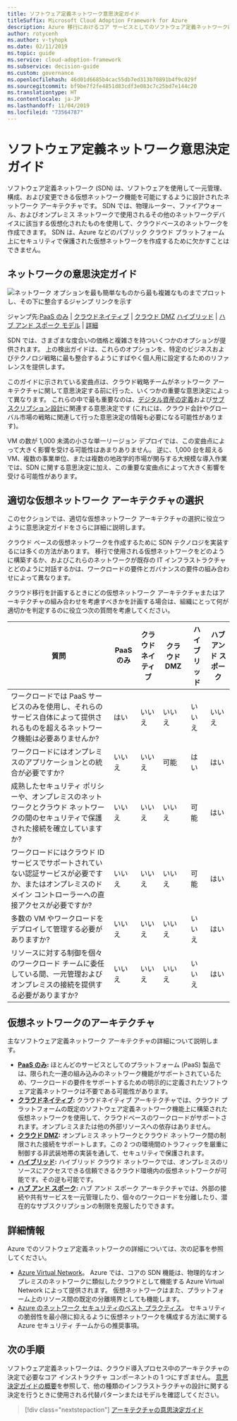 ```yaml
---
title: ソフトウェア定義ネットワーク意思決定ガイド
titleSuffix: Microsoft Cloud Adoption Framework for Azure
description: Azure 移行におけるコア サービスとしてのソフトウェア定義ネットワークについて説明します。
author: rotycenh
ms.author: v-tyhopk
ms.date: 02/11/2019
ms.topic: guide
ms.service: cloud-adoption-framework
ms.subservice: decision-guide
ms.custom: governance
ms.openlocfilehash: 46d01d6685b4cac55db7ed313b70891b4f9c029f
ms.sourcegitcommit: bf9be7f2fe4851d83cdf3e083c7c25bd7e144c20
ms.translationtype: HT
ms.contentlocale: ja-JP
ms.lasthandoff: 11/04/2019
ms.locfileid: "73564787"
---
```

# <a name="software-defined-networking-decision-guide"></a>ソフトウェア定義ネットワーク意思決定ガイド

ソフトウェア定義ネットワーク (SDN) は、ソフトウェアを使用して一元管理、構成、および変更できる仮想ネットワーク機能を可能にするように設計されたネットワーク アーキテクチャです。 SDN では、物理ルーター、ファイアウォール、およびオンプレミス ネットワークで使用されるその他のネットワークデバイスに該当する仮想化されたものを使用して、クラウドベースのネットワークを作成できます。 SDN は、Azure などのパブリック クラウド プラットフォーム上にセキュリティで保護された仮想ネットワークを作成するために欠かすことはできません。

## <a name="networking-decision-guide"></a>ネットワークの意思決定ガイド

![ネットワーク オプションを最も簡単なものから最も複雑なものまでプロットし、その下に整合するジャンプ リンクを示す](../../_images/decision-guides/decision-guide-software-defined-network.png)

ジャンプ先:[PaaS のみ](./paas-only.md) | [クラウドネイティブ](./cloud-native.md) | [クラウド DMZ](./cloud-dmz.md) [ハイブリッド](./hybrid.md) | [ハブ アンド スポーク モデル](./hub-spoke.md) | [詳細](#learn-more)

SDN では、さまざまな度合いの価格と複雑さを持ついくつかのオプションが提供されます。 上の検出ガイドは、これらのオプションを、特定のビジネスおよびテクノロジ戦略に最も整合するようにすばやく個人用に設定するためのリファレンスを提供します。

このガイドに示されている変曲点は、クラウド戦略チームがネットワーク アーキテクチャに関して意思決定する前に行った、いくつかの重要な意思決定によって異なります。 これらの中で最も重要なのは、[デジタル資産の定義](../../digital-estate/index.md)および[サブスクリプション設計](../subscriptions/index.md)に関連する意思決定です (これには、クラウド会計やグローバル市場の戦略に関連して行った意思決定の情報も必要になる可能性があります)。

VM の数が 1,000 未満の小さな単一リージョン デプロイでは、この変曲点によって大きく影響を受ける可能性はあまりありません。 逆に、1,000 台を超える VM、複数の事業単位、または複数の地政学的市場が関与する大規模な導入作業では、SDN に関する意思決定に加え、この重要な変曲点によって大きく影響を受ける可能性があります。

## <a name="choose-the-right-virtual-networking-architectures"></a>適切な仮想ネットワーク アーキテクチャの選択

このセクションでは、適切な仮想ネットワーク アーキテクチャの選択に役立つように意思決定ガイドをさらに詳細に説明します。

クラウド ベースの仮想ネットワークを作成するために SDN テクノロジを実装するには多くの方法があります。 移行で使用される仮想ネットワークをどのように構築するか、およびこれらのネットワークが既存の IT インフラストラクチャとどのように対話するかは、ワークロードの要件とガバナンスの要件の組み合わせによって異なります。

クラウド移行を計画するときにどの仮想ネットワーク アーキテクチャまたはアーキテクチャの組み合わせを考慮すべきかを計画する場合は、組織にとって何が適切かを判定するのに役立つ次の質問を考慮してください。

| 質問 | PaaS のみ | クラウドネイティブ | クラウド DMZ | ハイブリッド | ハブ アンド スポーク |
|-----|-----|-----|-----|-----|-----|
| ワークロードでは PaaS サービスのみを使用し、それらのサービス自体によって提供されるものを超えるネットワーク機能は必要ありませんか? | はい | いいえ | いいえ | いいえ | いいえ |
| ワークロードにはオンプレミスのアプリケーションとの統合が必要ですか? | いいえ | いいえ | 可能 | はい | はい |
| 成熟したセキュリティ ポリシーや、オンプレミスのネットワークとクラウド ネットワークの間のセキュリティで保護された接続を確立していますか? | いいえ | いいえ | いいえ | 可能 | はい |
| ワークロードにはクラウド ID サービスでサポートされていない認証サービスが必要ですか、またはオンプレミスのドメイン コントローラーへの直接アクセスが必要ですか? | いいえ | いいえ | いいえ | 可能 | はい |
| 多数の VM やワークロードをデプロイして管理する必要がありますか? | いいえ | いいえ | いいえ | いいえ | はい |
| リソースに対する制御を個々のワークロード チームに委任している間、一元管理およびオンプレミスの接続を提供する必要がありますか? | いいえ | いいえ | いいえ | いいえ | はい |

## <a name="virtual-networking-architectures"></a>仮想ネットワークのアーキテクチャ

主なソフトウェア定義ネットワーク アーキテクチャの詳細について説明します。

- **[PaaS のみ](./paas-only.md):** ほとんどのサービスとしてのプラットフォーム (PaaS) 製品では、限られた一連の組み込みのネットワーク機能がサポートされているため、ワークロードの要件をサポートするための明示的に定義されたソフトウェア定義ネットワークは不要である可能性があります。
- **[クラウドネイティブ](./cloud-native.md):** クラウドネイティブ アーキテクチャでは、クラウド プラットフォームの既定のソフトウェア定義ネットワーク機能上に構築された仮想ネットワークを使用して、クラウドベースのワークロードがサポートされます。オンプレミスまたは他の外部リソースへの依存はありません。
- **[クラウド DMZ](./cloud-dmz.md):** オンプレミス ネットワークとクラウド ネットワーク間の制限された接続をサポートします。この 2 つの環境間のトラフィックを厳重に制御する非武装地帯の実装を通して、セキュリティで保護されます。
- **[ハイブリッド](./hybrid.md):** ハイブリッド クラウド ネットワークでは、オンプレミスのリソースにアクセスできる信頼できるクラウド環境内の仮想ネットワークが可能です。その逆も可能です。
- **[ハブ アンド スポーク](./hub-spoke.md):** ハブ アンド スポーク アーキテクチャでは、外部の接続や共有サービスを一元管理したり、個々のワークロードを分離したり、潜在的なサブスクリプションの制限を克服したりできます。

## <a name="learn-more"></a>詳細情報

Azure でのソフトウェア定義ネットワークの詳細については、次の記事を参照してください。

- [Azure Virtual Network](https://docs.microsoft.com/azure/virtual-network/virtual-networks-overview)。 Azure では、コアの SDN 機能は、物理的なオンプレミスのネットワークに類似したクラウドとして機能する Azure Virtual Network によって提供されます。 仮想ネットワークはまた、プラットフォーム上のリソース間の既定の分離境界としても機能します。
- [Azure のネットワーク セキュリティのベスト プラクティス](https://docs.microsoft.com/azure/security/azure-security-network-security-best-practices)。 セキュリティの脆弱性を最小限に抑えるように仮想ネットワークを構成する方法に関する Azure セキュリティ チームからの推奨事項。

## <a name="next-steps"></a>次の手順

ソフトウェア定義ネットワークは、クラウド導入プロセス中のアーキテクチャの決定で必要なコア インストラクチャ コンポーネントの 1 つにすぎません。 [意思決定ガイドの概要](../index.md)を参照して、他の種類のインフラストラクチャの設計に関する決定を行うときに使用される代替パターンまたはモデルを確認してください。

> [!div class="nextstepaction"]
> [アーキテクチャの意思決定ガイド](../index.md)
